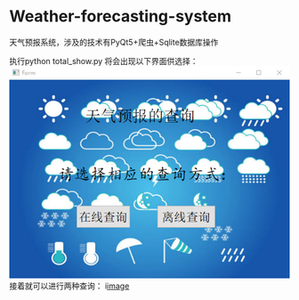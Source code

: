 # Weather-forecasting-system
天气预报系统，涉及的技术有PyQt5+爬虫+Sqlite数据库操作

执行python total_show.py 将会出现以下界面供选择：
![image](https://github.com/shawroad/Weather-forecasting-system/blob/master/images/total.png)
接着就可以进行两种查询：
i[image](https://github.com/shawroad/Weather-forecasting-system/blob/master/images/online.png)
